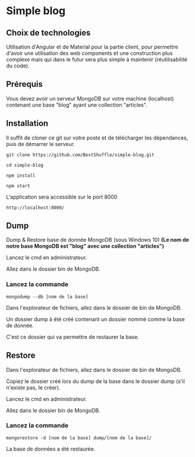 
# Simple blog

## Choix de technologies

Utilisation d'Angular et de Material pour la partie client, pour permettre d'avoir une utilisation des web components et une construction plus complexe mais qui dans le futur sera plus simple à maintenir (réutilisabilité du code).

## Prérequis

Vous devez avoir un serveur MongoDB sur votre machine (localhost) contenant une base "blog" ayant une collection "articles".

## Installation

Il suffit de cloner ce git sur votre poste et de télécharger les dépendances, puis de démarrer le serveur.

    git clone https://github.com/BestShuffle/simple-blog.git

    cd simple-blog

    npm install

    npm start

L'application sera accessible sur le port 8000

    http://localhost:8000/

## Dump

Dump & Restore base de donnée MongoDB (sous Windows 10)
**(Le nom de notre base MongoDB est "blog" avec une collection "articles")**
  
Lancez le cmd en administrateur.

Allez dans le dossier bin de MongoDB.

### Lancez la commande

    mongodump --db [nom de la base]

Dans l'explorateur de fichiers, allez dans le dossier de bin de MongoDB.

Un dossier dump à été créé contenant un dossier nommé comme la base de donnée.

C'est ce dossier qui va permettre de restaurer la base.

## Restore

Dans l'explorateur de fichiers, allez dans le dossier de bin de MongoDB.

Copiez le dossier créé lors du dump de la base dans le dossier dump (s'il n'existe pas, le créer).

Lancez le cmd en administrateur.

Allez dans le dossier bin de MongoDB.

### Lancez la commande

    mongorestore -d [nom de la base] dump/[nom de la base]/

La base de données a été restaurée.
